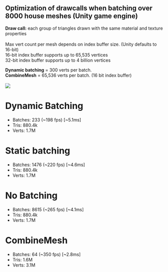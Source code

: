 ## Optimization of drawcalls when batching over 8000 house meshes (Unity game engine)
**Draw call:** each group of triangles drawn with the same material and texture properties<br />
 <br />
Max vert count per mesh depends on index buffer size. (Unity defaults to 16-bit)<br />
16-bit index buffer supports up to 65,535 vertices<br />
32-bit index buffer supports up to 4 billion vertices<br />

**Dynamic batching** = 300 verts per batch.<br />
**CombineMesh** = 65,536 verts per batch. (16 bit index buffer)<br />
<br />
![](images/house_batching.png)


# Dynamic Batching
* Batches: 233 (~198 fps) [~5.1ms]
* Tris: 880.4k
* Verts: 1.7M

# Static batching
* Batches: 1476 (~220 fps) [~4.6ms]
* Tris: 880.4k
* Verts: 1.7M

# No Batching
* Batches: 8615 (~265 fps) [~4.1ms]
* Tris: 880.4k
* Verts: 1.7M

# CombineMesh
* Batches: 64 (~350 fps) [~2.8ms]
* Tris: 1.6M
* Verts: 3.1M


